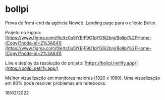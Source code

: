 # bollpi
Prova de front-end da agência Noweb. Landing page para o cliente Bollpi.

Projeto no Figma: [https://www.figma.com/file/tc0u5lYBjF9O1pYG6j2bnj/Bollpi%2FHome-(Copy)?node-id=2%3A641](https://www.figma.com/file/tc0u5lYBjF9O1pYG6j2bnj/Bollpi%2FHome-(Copy)?node-id=2%3A641)

Live e deploy da resolução do projeto: [https://bollpi.netlify.app/](https://bollpi.netlify.app/)

Melhor vizualização em monitores maiores (1920 x 1080). Uma vizualização em 80% pode resolver problemas em notebooks.

18/02/2022

